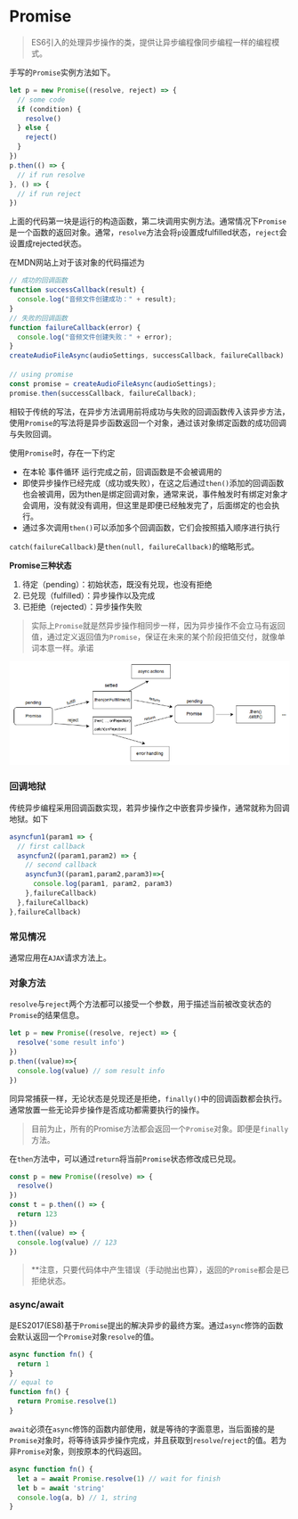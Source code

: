 # Promise

> ES6引入的处理异步操作的类，提供让异步编程像同步编程一样的编程模式。

手写的`Promise`实例方法如下。

```javascript
let p = new Promise((resolve, reject) => {
  // some code
  if (condition) {
    resolve()
  } else {
    reject()
  }
})
p.then(() => {
  // if run resolve
}, () => {
  // if run reject
})
```
上面的代码第一块是运行的构造函数，第二块调用实例方法。通常情况下`Promise`是一个函数的返回对象。通常，`resolve`方法会将`p`设置成fulfilled状态，`reject`会设置成rejected状态。

在MDN网站上对于该对象的代码描述为

```javascript
// 成功的回调函数
function successCallback(result) {
  console.log("音频文件创建成功：" + result);
}
// 失败的回调函数
function failureCallback(error) {
  console.log("音频文件创建失败：" + error);
}
createAudioFileAsync(audioSettings, successCallback, failureCallback)

// using promise
const promise = createAudioFileAsync(audioSettings);
promise.then(successCallback, failureCallback);
```

相较于传统的写法，在异步方法调用前将成功与失败的回调函数传入该异步方法，使用`Promise`的写法将是异步函数返回一个对象，通过该对象绑定函数的成功回调与失败回调。

使用`Promise`时，存在一下约定

- 在本轮 事件循环 运行完成之前，回调函数是不会被调用的
- 即使异步操作已经完成（成功或失败），在这之后通过`then()`添加的回调函数也会被调用，因为then是绑定回调对象，通常来说，事件触发时有绑定对象才会调用，没有就没有调用，但这里是即便已经触发完了，后面绑定的也会执行。
- 通过多次调用`then()`可以添加多个回调函数，它们会按照插入顺序进行执行

`catch(failureCallback)`是`then(null, failureCallback)`的缩略形式。

**Promise三种状态**

1. 待定（pending）：初始状态，既没有兑现，也没有拒绝
2. 已兑现（fulfilled）：异步操作以及完成
3. 已拒绝（rejected）：异步操作失败

> 实际上`Promise`就是然异步操作相同步一样，因为异步操作不会立马有返回值，通过定义返回值为`Promise`，保证在未来的某个阶段把值交付，就像单词本意一样。承诺

![Promise](./img/promises.png)

### 回调地狱

传统异步编程采用回调函数实现，若异步操作之中嵌套异步操作，通常就称为回调地狱。如下

```javascript
asyncfun1(param1 => {
  // first callback
  asyncfun2((param1,param2) => {
    // second callback
    asyncfun3((param1,param2,param3)=>{
      console.log(param1, param2, param3)
    },failureCallback)
  },failureCallback)
},failureCallback)
```

### 常见情况

通常应用在`AJAX`请求方法上。

### 对象方法

`resolve`与`reject`两个方法都可以接受一个参数，用于描述当前被改变状态的`Promise`的结果信息。

```javascript
let p = new Promise((resolve, reject) => {
  resolve('some result info')
})
p.then((value)=>{
  console.log(value) // som result info
})
```

同异常捕获一样，无论状态是兑现还是拒绝，`finally()`中的回调函数都会执行。通常放置一些无论异步操作是否成功都需要执行的操作。

> 目前为止，所有的Promise方法都会返回一个`Promise`对象。即便是`finally`方法。

在`then`方法中，可以通过`return`将当前`Promise`状态修改成已兑现。

```javascript
const p = new Promise((resolve) => {
  resolve()
})
const t = p.then(() => {
  return 123
})
t.then((value) => {
  console.log(value) // 123
})
```

> **注意，只要代码体中产生错误（手动抛出也算），返回的`Promise`都会是已拒绝状态。

### async/await

是ES2017(ES8)基于`Promise`提出的解决异步的最终方案。通过`async`修饰的函数会默认返回一个`Promise`对象`resolve`的值。

```javascript
async function fn() {
  return 1
}
// equal to 
function fn() {
  return Promise.resolve(1)
}
```

`await`必须在`async`修饰的函数内部使用，就是等待的字面意思，当后面接的是`Promise`对象时，将等待该异步操作完成，并且获取到`resolve`/`reject`的值。若为非`Promise`对象，则按原本的代码返回。

```javascript
async function fn() {
  let a = await Promise.resolve(1) // wait for finish
  let b = await 'string'
  console.log(a, b) // 1, string
}
```
